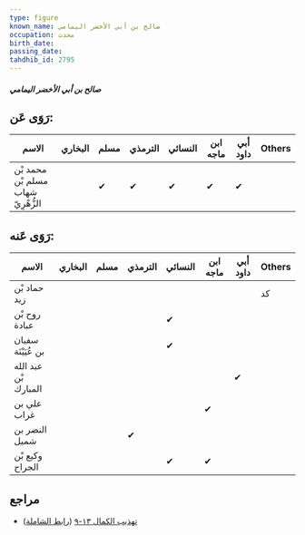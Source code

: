 ```yaml
---
type: figure
known_name: صالح بن أبي الأخضر اليمامي
occupation: محدث
birth_date:
passing_date:
tahdhib_id: 2795
---
```

##### صالح بن أبي الأخضر اليمامي

## رَوَى عَن:
| الاسم                              | البخاري | مسلم | الترمذي | النسائي | ابن ماجه | أبي داود | Others |
| ---------------------------------- | ------- | ---- | ------- | ------- | -------- | -------- | ------ |
| محمد بْن مسلم بْن شهاب الزُّهْرِيّ |         | ✔    | ✔       | ✔       | ✔        | ✔        |        |
## رَوَى عَنه:
| الاسم                | البخاري | مسلم | الترمذي | النسائي | ابن ماجه | أبي داود | Others |
| -------------------- | ------- | ---- | ------- | ------- | -------- | -------- | ------ |
| حماد بْن زيد         |         |      |         |         |          |          | كد     |
| روح بْن عبادة        |         |      |         | ✔       |          |          |        |
| سفيان بن عُيَيْنَة   |         |      |         | ✔       |          |          |        |
| عبد الله بْن المبارك |         |      |         |         |          | ✔        |        |
| علي بن غراب          |         |      |         |         | ✔        |          |        |
| النضر بن شميل        |         |      | ✔       |         |          |          |        |
| وكيع بْن الجراح      |         |      |         | ✔       | ✔        |          |        |
## مراجع
- [تهذيب الكمال ١٣-٩](obsidian://open?vault=Tahdhib-al-Kamal&file=Figures/٢٧٩٥-صالح%20بن%20أبي%20الأخضر%20اليمامي) ([رابط الشاملة](https://shamela.ws/book/3722/6390))